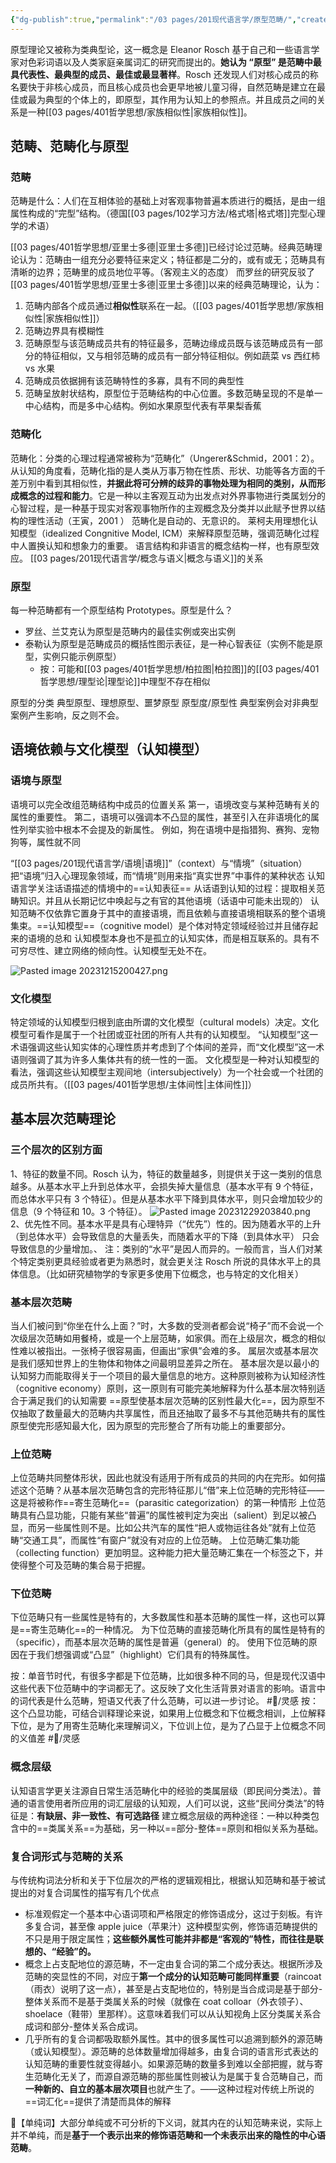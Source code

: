 ```yaml
---
{"dg-publish":true,"permalink":"/03 pages/201现代语言学/原型范畴/","created":"2024-11-30T20:49:02.827+08:00","updated":"2025-03-02T15:17:46.588+08:00"}
---
```


原型理论又被称为类典型论，这一概念是 Eleanor Rosch 基于自己和一些语言学家对色彩词语以及人类家庭亲属词汇的研究而提出的。**她认为 “原型” 是范畴中最具代表性、最典型的成员、最佳或最显著样**。Rosch 还发现人们对核心成员的称名要快于非核心成员，而且核心成员也会更早地被儿童习得，自然范畴是建立在最佳或最为典型的个体上的，即原型，其作用为认知上的参照点。并且成员之间的关系是一种[[03 pages/401哲学思想/家族相似性\|家族相似性]]。
## 范畴、范畴化与原型
### 范畴
范畴是什么：人们在互相体验的基础上对客观事物普遍本质进行的概括，是由一组属性构成的“完型”结构。（德国[[03 pages/102学习方法/格式塔\|格式塔]]完型心理学的术语）

[[03 pages/401哲学思想/亚里士多德\|亚里士多德]]已经讨论过范畴。经典范畴理论认为：范畴由一组充分必要特征来定义；特征都是二分的，或有或无；范畴具有清晰的边界；范畴里的成员地位平等。（客观主义的态度）
而罗丝的研究反驳了[[03 pages/401哲学思想/亚里士多德\|亚里士多德]]以来的经典范畴理论，认为：
1. 范畴内部各个成员通过**相似性**联系在一起。（[[03 pages/401哲学思想/家族相似性\|家族相似性]]）
2. 范畴边界具有模糊性
3. 范畴原型与该范畴成员共有的特征最多，范畴边缘成员既与该范畴成员有一部分的特征相似，又与相邻范畴的成员有一部分特征相似。例如蔬菜 vs 西红柿 vs 水果
4. 范畴成员依据拥有该范畴特性的多寡，具有不同的典型性
5. 范畴呈放射状结构，原型位于范畴结构的中心位置。多数范畴呈现的不是单一中心结构，而是多中心结构。例如水果原型代表有苹果梨香蕉

<style> .container {font-family: sans-serif; text-align: center;} .button-wrapper button {z-index: 1;height: 40px; width: 100px; margin: 10px;padding: 5px;} .excalidraw .App-menu_top .buttonList { display: flex;} .excalidraw-wrapper { height: 800px; margin: 50px; position: relative;} :root[dir="ltr"] .excalidraw .layer-ui__wrapper .zen-mode-transition.App-menu_bottom--transition-left {transform: none;} </style><script src="https://cdn.jsdelivr.net/npm/react@17/umd/react.production.min.js"></script><script src="https://cdn.jsdelivr.net/npm/react-dom@17/umd/react-dom.production.min.js"></script><script type="text/javascript" src="https://cdn.jsdelivr.net/npm/@excalidraw/excalidraw@0/dist/excalidraw.production.min.js"></script><div id="原型范畴_2023-12-15_1854.20.excalidraw.md1"></div><script>(function(){const InitialData={"type":"excalidraw","version":2,"source":"https://github.com/zsviczian/obsidian-excalidraw-plugin/releases/tag/1.9.27","elements":[{"type":"image","version":118,"versionNonce":1198872470,"isDeleted":false,"id":"XQFAE3liwl6O97h48Eoyr","fillStyle":"solid","strokeWidth":2,"strokeStyle":"solid","roughness":1,"opacity":100,"angle":0.025869643428919176,"x":-340.1658990810095,"y":-340.50057220458984,"strokeColor":"transparent","backgroundColor":"transparent","width":648.8128772635815,"height":460,"seed":514098199,"groupIds":[],"frameId":null,"roundness":null,"boundElements":[{"id":"DGg7Zjg5Xv9NNprNG9q5Z","type":"arrow"}],"updated":1702638567775,"link":null,"locked":false,"status":"pending","fileId":"ef08dd3a0f8e6bda9c3d41a4c4dd56893fc9fce2","scale":[1,1]},{"id":"fYCWzZXM","type":"text","x":-316.5924436088924,"y":-385.12933542756747,"width":632,"height":38.4,"angle":0,"strokeColor":"#1e1e1e","backgroundColor":"transparent","fillStyle":"solid","strokeWidth":2,"strokeStyle":"solid","roughness":1,"opacity":100,"groupIds":[],"frameId":null,"roundness":null,"seed":1153281162,"version":342,"versionNonce":418960726,"isDeleted":false,"boundElements":null,"updated":1702638329067,"link":null,"locked":false,"text":"特征：事物的客观标志，是事物固有的本质——通过共享特征，组合规则来构造范畴\n属性：事物在人脑的反应，是认知与事物互动的结果——通过相似性的属性网络来构造范畴","rawText":"特征：事物的客观标志，是事物固有的本质——通过共享特征，组合规则来构造范畴\n属性：事物在人脑的反应，是认知与事物互动的结果——通过相似性的属性网络来构造范畴","fontSize":16,"fontFamily":4,"textAlign":"left","verticalAlign":"top","baseline":34,"containerId":null,"originalText":"特征：事物的客观标志，是事物固有的本质——通过共享特征，组合规则来构造范畴\n属性：事物在人脑的反应，是认知与事物互动的结果——通过相似性的属性网络来构造范畴","lineHeight":1.2},{"id":"N2i9xVSg","type":"text","x":313.8260041537374,"y":-271.0288272303925,"width":428,"height":19.2,"angle":0,"strokeColor":"#1e1e1e","backgroundColor":"transparent","fillStyle":"solid","strokeWidth":2,"strokeStyle":"solid","roughness":1,"opacity":100,"groupIds":[],"frameId":null,"roundness":null,"seed":1627902486,"version":91,"versionNonce":799691530,"isDeleted":false,"boundElements":null,"updated":1702638329067,"link":null,"locked":false,"text":"范畴主要依靠人类的想象力，语义是一种基于体验的心理现象","rawText":"范畴主要依靠人类的想象力，语义是一种基于体验的心理现象","fontSize":16,"fontFamily":4,"textAlign":"left","verticalAlign":"top","baseline":15,"containerId":null,"originalText":"范畴主要依靠人类的想象力，语义是一种基于体验的心理现象","lineHeight":1.2},{"id":"tzEa-maWpL8OsfaO0h27u","type":"rectangle","x":-328.8061349334174,"y":-302.9725305648053,"width":626.6604339929214,"height":29.125163692536994,"angle":0,"strokeColor":"#e03131","backgroundColor":"transparent","fillStyle":"solid","strokeWidth":2,"strokeStyle":"solid","roughness":1,"opacity":100,"groupIds":[],"frameId":null,"roundness":{"type":3},"seed":370945046,"version":107,"versionNonce":891271830,"isDeleted":false,"boundElements":null,"updated":1702638329067,"link":null,"locked":false},{"id":"7Vdq1n4-OlS7y4GdYI7Ub","type":"rectangle","x":-0.9134533490666286,"y":-265.39168931745155,"width":299.70710927802475,"height":53.552692914560225,"angle":0,"strokeColor":"#e03131","backgroundColor":"transparent","fillStyle":"solid","strokeWidth":2,"strokeStyle":"solid","roughness":1,"opacity":100,"groupIds":[],"frameId":null,"roundness":{"type":3},"seed":1593372374,"version":61,"versionNonce":2042585546,"isDeleted":false,"boundElements":null,"updated":1702638329067,"link":null,"locked":false},{"id":"1K2l-HO9e5VVZ0L_8tlHo","type":"ellipse","x":577.8313083838572,"y":-194.92767060785246,"width":58.250327385074115,"height":51.673627400516864,"angle":0,"strokeColor":"#f08c00","backgroundColor":"transparent","fillStyle":"solid","strokeWidth":2,"strokeStyle":"solid","roughness":1,"opacity":100,"groupIds":[],"frameId":null,"roundness":{"type":2},"seed":1302496214,"version":52,"versionNonce":738206166,"isDeleted":false,"boundElements":null,"updated":1702638333838,"link":null,"locked":false},{"id":"Zq5CYEp_XXxLNhGCAPg0M","type":"ellipse","x":527.0972430549567,"y":-235.3271101262713,"width":161.59752355691853,"height":132.47247712275987,"angle":0,"strokeColor":"#f08c00","backgroundColor":"transparent","fillStyle":"solid","strokeWidth":2,"strokeStyle":"solid","roughness":1,"opacity":100,"groupIds":[],"frameId":null,"roundness":{"type":2},"seed":898603286,"version":100,"versionNonce":1921611542,"isDeleted":false,"boundElements":[{"id":"cin_t1cGsITGQ7bRvtM4y","type":"arrow"},{"type":"text","id":"081SvbHY"}],"updated":1702638333838,"link":null,"locked":false},{"id":"081SvbHY","type":"text","x":591.762652468391,"y":-178.526965011933,"width":32,"height":19.2,"angle":0,"strokeColor":"#f08c00","backgroundColor":"transparent","fillStyle":"solid","strokeWidth":2,"strokeStyle":"solid","roughness":1,"opacity":100,"groupIds":[],"frameId":null,"roundness":null,"seed":1638401622,"version":58,"versionNonce":1605772374,"isDeleted":false,"boundElements":null,"updated":1702638333838,"link":null,"locked":false,"text":"内涵","rawText":"内涵","fontSize":16,"fontFamily":4,"textAlign":"center","verticalAlign":"middle","baseline":15,"containerId":"Zq5CYEp_XXxLNhGCAPg0M","originalText":"内涵","lineHeight":1.2},{"id":"tAehFfE3","type":"text","x":646.4163202086022,"y":-201.50425333403126,"width":32,"height":19.2,"angle":0,"strokeColor":"#f08c00","backgroundColor":"transparent","fillStyle":"solid","strokeWidth":2,"strokeStyle":"solid","roughness":1,"opacity":100,"groupIds":[],"frameId":null,"roundness":null,"seed":1656802198,"version":74,"versionNonce":850233046,"isDeleted":false,"boundElements":null,"updated":1702638333838,"link":null,"locked":false,"text":"外延","rawText":"外延","fontSize":16,"fontFamily":4,"textAlign":"left","verticalAlign":"top","baseline":15,"containerId":null,"originalText":"外延","lineHeight":1.2},{"id":"cin_t1cGsITGQ7bRvtM4y","type":"arrow","x":719.6988199308879,"y":-168.62113450097513,"width":137.17002364949008,"height":0.9394741278324545,"angle":0,"strokeColor":"#f08c00","backgroundColor":"transparent","fillStyle":"solid","strokeWidth":2,"strokeStyle":"solid","roughness":1,"opacity":100,"groupIds":[],"frameId":null,"roundness":{"type":2},"seed":1729030358,"version":100,"versionNonce":729867338,"isDeleted":false,"boundElements":null,"updated":1702638334267,"link":null,"locked":false,"points":[[0,0],[137.17002364949008,-0.9394741278324545]],"lastCommittedPoint":null,"startBinding":{"elementId":"Zq5CYEp_XXxLNhGCAPg0M","focus":0.018651854517422788,"gap":31.005346664120225},"endBinding":null,"startArrowhead":null,"endArrowhead":"arrow"},{"id":"69VNzlJnNOn5zm5Yrpn4n","type":"ellipse","x":908.5426175538677,"y":-239.08518252516888,"width":161.59752355691853,"height":132.47247712275987,"angle":0,"strokeColor":"#f08c00","backgroundColor":"transparent","fillStyle":"solid","strokeWidth":2,"strokeStyle":"solid","roughness":1,"opacity":100,"groupIds":[],"frameId":null,"roundness":{"type":2},"seed":237461014,"version":125,"versionNonce":202262870,"isDeleted":false,"boundElements":[{"type":"text","id":"hNKmWKn0"}],"updated":1702638333838,"link":null,"locked":false},{"id":"hNKmWKn0","type":"text","x":973.208026967302,"y":-182.28503741083057,"width":32,"height":19.2,"angle":0,"strokeColor":"#f08c00","backgroundColor":"transparent","fillStyle":"solid","strokeWidth":2,"strokeStyle":"solid","roughness":1,"opacity":100,"groupIds":[],"frameId":null,"roundness":null,"seed":1023355734,"version":85,"versionNonce":224833174,"isDeleted":false,"boundElements":null,"updated":1702638333838,"link":null,"locked":false,"text":"内涵","rawText":"内涵","fontSize":16,"fontFamily":4,"textAlign":"center","verticalAlign":"middle","baseline":15,"containerId":"69VNzlJnNOn5zm5Yrpn4n","originalText":"内涵","lineHeight":1.2},{"id":"rkm_RPmqs8EN193iJzO_q","type":"ellipse","x":930.151695077799,"y":-222.76488533899845,"width":119.31931167040246,"height":105.84767381963917,"angle":0,"strokeColor":"#f08c00","backgroundColor":"transparent","fillStyle":"solid","strokeWidth":2,"strokeStyle":"solid","roughness":1,"opacity":100,"groupIds":[],"frameId":null,"roundness":{"type":2},"seed":1911246998,"version":186,"versionNonce":687893462,"isDeleted":false,"boundElements":null,"updated":1702638333838,"link":null,"locked":false},{"id":"OuwuctNa","type":"text","x":1055.1079687735746,"y":-224.05274635660572,"width":32,"height":19.2,"angle":0,"strokeColor":"#f08c00","backgroundColor":"transparent","fillStyle":"solid","strokeWidth":2,"strokeStyle":"solid","roughness":1,"opacity":100,"groupIds":[],"frameId":null,"roundness":null,"seed":413191638,"version":142,"versionNonce":1022394646,"isDeleted":false,"boundElements":null,"updated":1702638333838,"link":null,"locked":false,"text":"外延","rawText":"外延","fontSize":16,"fontFamily":4,"textAlign":"left","verticalAlign":"top","baseline":15,"containerId":null,"originalText":"外延","lineHeight":1.2},{"id":"RMmD3Gpm","type":"text","x":327.9188196214954,"y":-213.71806191693474,"width":204,"height":96,"angle":0,"strokeColor":"#f08c00","backgroundColor":"transparent","fillStyle":"solid","strokeWidth":2,"strokeStyle":"solid","roughness":1,"opacity":100,"groupIds":[],"frameId":null,"roundness":null,"seed":326803350,"version":219,"versionNonce":1600731594,"isDeleted":false,"boundElements":null,"updated":1702638393471,"link":null,"locked":false,"text":"经典范畴理论中\n从儿童到成人\n儿童从范畴的部分特征开始\n内涵小，外延大\n内涵逐渐扩大，外延逐渐减小","rawText":"经典范畴理论中\n从儿童到成人\n儿童从范畴的部分特征开始\n内涵小，外延大\n内涵逐渐扩大，外延逐渐减小","fontSize":16,"fontFamily":4,"textAlign":"left","verticalAlign":"top","baseline":91,"containerId":null,"originalText":"经典范畴理论中\n从儿童到成人\n儿童从范畴的部分特征开始\n内涵小，外延大\n内涵逐渐扩大，外延逐渐减小","lineHeight":1.2},{"id":"ymzPrU06KXvs6vRjzEtcY","type":"ellipse","x":590.0450583375713,"y":-52.12050904542161,"width":58.250327385074115,"height":51.673627400516864,"angle":0,"strokeColor":"#f08c00","backgroundColor":"transparent","fillStyle":"solid","strokeWidth":2,"strokeStyle":"solid","roughness":1,"opacity":100,"groupIds":[],"frameId":null,"roundness":{"type":2},"seed":1531713866,"version":186,"versionNonce":649244170,"isDeleted":false,"boundElements":null,"updated":1702638500593,"link":null,"locked":false},{"id":"OeGkcB--hPbjdn5QpiB5B","type":"ellipse","x":571.254754972273,"y":-61.554002672029355,"width":96.77064276026017,"height":70.50236065355762,"angle":0,"strokeColor":"#f08c00","backgroundColor":"transparent","fillStyle":"solid","strokeWidth":2,"strokeStyle":"solid","roughness":1,"opacity":100,"groupIds":[],"frameId":null,"roundness":{"type":2},"seed":841046806,"version":355,"versionNonce":1157913802,"isDeleted":false,"boundElements":[{"type":"text","id":"Yzj14bhB"}],"updated":1702638500593,"link":null,"locked":false},{"id":"Yzj14bhB","type":"text","x":603.4264874946226,"y":-35.82917099914566,"width":32,"height":19.2,"angle":0,"strokeColor":"#f08c00","backgroundColor":"transparent","fillStyle":"solid","strokeWidth":2,"strokeStyle":"solid","roughness":1,"opacity":100,"groupIds":[],"frameId":null,"roundness":null,"seed":716277846,"version":454,"versionNonce":1924281226,"isDeleted":false,"boundElements":null,"updated":1702638500593,"link":null,"locked":false,"text":"原型","rawText":"原型","fontSize":16,"fontFamily":4,"textAlign":"center","verticalAlign":"middle","baseline":15,"containerId":"OeGkcB--hPbjdn5QpiB5B","originalText":"原型","lineHeight":1.2},{"id":"tBBiIXzr","type":"text","x":658.6300701623163,"y":-58.69709177160041,"width":32,"height":19.2,"angle":0,"strokeColor":"#f08c00","backgroundColor":"transparent","fillStyle":"solid","strokeWidth":2,"strokeStyle":"solid","roughness":1,"opacity":100,"groupIds":[],"frameId":null,"roundness":null,"seed":1372479498,"version":208,"versionNonce":1106719306,"isDeleted":false,"boundElements":null,"updated":1702638500593,"link":null,"locked":false,"text":"外延","rawText":"外延","fontSize":16,"fontFamily":4,"textAlign":"left","verticalAlign":"top","baseline":15,"containerId":null,"originalText":"外延","lineHeight":1.2},{"id":"CO3zmaf523IY4VcXKZkpf","type":"arrow","x":750.6995840667415,"y":-24.452630548998805,"width":118.38300946735058,"height":2.300816517377932,"angle":0,"strokeColor":"#f08c00","backgroundColor":"transparent","fillStyle":"solid","strokeWidth":2,"strokeStyle":"solid","roughness":1,"opacity":100,"groupIds":[],"frameId":null,"roundness":{"type":2},"seed":662501142,"version":318,"versionNonce":1169053962,"isDeleted":false,"boundElements":null,"updated":1702638500593,"link":null,"locked":false,"points":[[0,0],[118.38300946735058,-2.300816517377932]],"lastCommittedPoint":null,"startBinding":null,"endBinding":null,"startArrowhead":null,"endArrowhead":"arrow"},{"id":"KNDsR4zD0c4NPuNChklhl","type":"ellipse","x":920.7563675075818,"y":-96.27802096273803,"width":161.59752355691853,"height":132.47247712275987,"angle":0,"strokeColor":"#f08c00","backgroundColor":"transparent","fillStyle":"solid","strokeWidth":2,"strokeStyle":"solid","roughness":1,"opacity":100,"groupIds":[],"frameId":null,"roundness":{"type":2},"seed":1898518678,"version":257,"versionNonce":2102568906,"isDeleted":false,"boundElements":[{"type":"text","id":"tVgd2BpK"}],"updated":1702638500593,"link":null,"locked":false},{"id":"tVgd2BpK","type":"text","x":985.4217769210161,"y":-39.477875848399734,"width":32,"height":19.2,"angle":0,"strokeColor":"#f08c00","backgroundColor":"transparent","fillStyle":"solid","strokeWidth":2,"strokeStyle":"solid","roughness":1,"opacity":100,"groupIds":[],"frameId":null,"roundness":null,"seed":879275862,"version":224,"versionNonce":1090461322,"isDeleted":false,"boundElements":null,"updated":1702638500593,"link":null,"locked":false,"text":"原型","rawText":"原型","fontSize":16,"fontFamily":4,"textAlign":"center","verticalAlign":"middle","baseline":15,"containerId":"KNDsR4zD0c4NPuNChklhl","originalText":"原型","lineHeight":1.2},{"id":"CjyiK_EFUu-vGduUlBdTr","type":"ellipse","x":971.4906673532395,"y":-54.59069111211738,"width":58.250444643452475,"height":51.35553609184109,"angle":0,"strokeColor":"#f08c00","backgroundColor":"transparent","fillStyle":"solid","strokeWidth":2,"strokeStyle":"solid","roughness":1,"opacity":100,"groupIds":[],"frameId":null,"roundness":{"type":2},"seed":2043340810,"version":409,"versionNonce":762232138,"isDeleted":false,"boundElements":null,"updated":1702638500593,"link":null,"locked":false},{"id":"JLv255VX","type":"text","x":1032.5594171218113,"y":-69.97136759748219,"width":32,"height":19.2,"angle":0,"strokeColor":"#f08c00","backgroundColor":"transparent","fillStyle":"solid","strokeWidth":2,"strokeStyle":"solid","roughness":1,"opacity":100,"groupIds":[],"frameId":null,"roundness":null,"seed":1795103242,"version":211,"versionNonce":1485864778,"isDeleted":false,"boundElements":null,"updated":1702638504526,"link":null,"locked":false,"text":"外延","rawText":"外延","fontSize":16,"fontFamily":4,"textAlign":"left","verticalAlign":"top","baseline":15,"containerId":null,"originalText":"外延","lineHeight":1.2},{"id":"HoKAYGCf","type":"text","x":350.4671367565018,"y":-63.39475555670896,"width":176,"height":76.8,"angle":0,"strokeColor":"#f08c00","backgroundColor":"transparent","fillStyle":"solid","strokeWidth":2,"strokeStyle":"solid","roughness":1,"opacity":100,"groupIds":[],"frameId":null,"roundness":null,"seed":1626219210,"version":256,"versionNonce":268207114,"isDeleted":false,"boundElements":null,"updated":1702638500593,"link":null,"locked":false,"text":"原型范畴理论中\n儿童先掌握范畴的原型\n然后根据家族象似性原理\n把范畴扩大到其他成员","rawText":"原型范畴理论中\n儿童先掌握范畴的原型\n然后根据家族象似性原理\n把范畴扩大到其他成员","fontSize":16,"fontFamily":4,"textAlign":"left","verticalAlign":"top","baseline":72,"containerId":null,"originalText":"原型范畴理论中\n儿童先掌握范畴的原型\n然后根据家族象似性原理\n把范畴扩大到其他成员","lineHeight":1.2},{"id":"D2AtQ5njd9r7vU9LNrekH","type":"rectangle","x":-252.7050369400666,"y":-206.20188780454504,"width":66.70594631070159,"height":31.943674019818275,"angle":0,"strokeColor":"#f08c00","backgroundColor":"transparent","fillStyle":"solid","strokeWidth":2,"strokeStyle":"solid","roughness":1,"opacity":100,"groupIds":[],"frameId":null,"roundness":{"type":3},"seed":2131979530,"version":16,"versionNonce":1185956950,"isDeleted":false,"boundElements":null,"updated":1702638329067,"link":null,"locked":false},{"id":"zRdDSjIbusLigmNPNzC4q","type":"rectangle","x":72.36913431700299,"y":-202.4437860910529,"width":67.64547906772327,"height":28.18563093551535,"angle":0,"strokeColor":"#f08c00","backgroundColor":"transparent","fillStyle":"solid","strokeWidth":2,"strokeStyle":"solid","roughness":1,"opacity":100,"groupIds":[],"frameId":null,"roundness":{"type":3},"seed":720630346,"version":55,"versionNonce":1856328714,"isDeleted":false,"boundElements":null,"updated":1702638329067,"link":null,"locked":false},{"id":"uh94gM7B","type":"text","x":129.67998757424436,"y":-169.56057931421287,"width":188,"height":19.2,"angle":0,"strokeColor":"#1971c2","backgroundColor":"transparent","fillStyle":"solid","strokeWidth":2,"strokeStyle":"solid","roughness":1,"opacity":100,"groupIds":[],"frameId":null,"roundness":null,"seed":1880183190,"version":97,"versionNonce":1427341066,"isDeleted":false,"boundElements":null,"updated":1702638391323,"link":null,"locked":false,"text":"渐变性，容纳了连续体想象","rawText":"渐变性，容纳了连续体想象","fontSize":16,"fontFamily":4,"textAlign":"left","verticalAlign":"top","baseline":15,"containerId":null,"originalText":"渐变性，容纳了连续体想象","lineHeight":1.2},{"id":"2AZCkLis","type":"text","x":326.0396954782624,"y":53.105869898844844,"width":536,"height":38.4,"angle":0,"strokeColor":"#1971c2","backgroundColor":"transparent","fillStyle":"solid","strokeWidth":2,"strokeStyle":"solid","roughness":1,"opacity":100,"groupIds":[],"frameId":null,"roundness":null,"seed":2045025354,"version":239,"versionNonce":567511510,"isDeleted":false,"boundElements":[{"id":"iDRxSJdVmIufHSHC8Al6n","type":"arrow"}],"updated":1702638520371,"link":null,"locked":false,"text":"经典范畴理论的概念意义存在于个人大脑之外，存在于社会团体的集体大脑。\n但是个人使用时，意义就会改变。——模糊语言学","rawText":"经典范畴理论的概念意义存在于个人大脑之外，存在于社会团体的集体大脑。\n但是个人使用时，意义就会改变。——模糊语言学","fontSize":16,"fontFamily":4,"textAlign":"left","verticalAlign":"top","baseline":34,"containerId":null,"originalText":"经典范畴理论的概念意义存在于个人大脑之外，存在于社会团体的集体大脑。\n但是个人使用时，意义就会改变。——模糊语言学","lineHeight":1.2},{"id":"iDRxSJdVmIufHSHC8Al6n","type":"arrow","x":279.06387843582706,"y":-119.76598811314443,"width":46.06113134065191,"height":168.26416398266514,"angle":0,"strokeColor":"#1971c2","backgroundColor":"transparent","fillStyle":"solid","strokeWidth":2,"strokeStyle":"solid","roughness":1,"opacity":100,"groupIds":[],"frameId":null,"roundness":{"type":2},"seed":1304212682,"version":52,"versionNonce":699391766,"isDeleted":false,"boundElements":null,"updated":1702638520371,"link":null,"locked":false,"points":[[0,0],[46.06113134065191,168.26416398266514]],"lastCommittedPoint":null,"startBinding":null,"endBinding":{"elementId":"2AZCkLis","focus":-0.9602630010160043,"gap":4.697605155918957},"startArrowhead":null,"endArrowhead":"arrow"},{"id":"DGg7Zjg5Xv9NNprNG9q5Z","type":"arrow","x":251.81772162814423,"y":-81.2455554795797,"width":66.70594631070162,"height":228.3035284968093,"angle":0,"strokeColor":"#1971c2","backgroundColor":"transparent","fillStyle":"solid","strokeWidth":2,"strokeStyle":"solid","roughness":1,"opacity":100,"groupIds":[],"frameId":null,"roundness":{"type":2},"seed":336040342,"version":58,"versionNonce":1613294102,"isDeleted":false,"boundElements":null,"updated":1702638567990,"link":null,"locked":false,"points":[[0,0],[66.70594631070162,228.3035284968093]],"lastCommittedPoint":null,"startBinding":null,"endBinding":{"elementId":"XQFAE3liwl6O97h48Eoyr","focus":0.655812873816339,"gap":18.825545191009297},"startArrowhead":null,"endArrowhead":"arrow"},{"id":"UcaG5SZ2","type":"text","x":337.3139713041444,"y":135.78375582053712,"width":396,"height":57.599999999999994,"angle":0,"strokeColor":"#1971c2","backgroundColor":"transparent","fillStyle":"solid","strokeWidth":2,"strokeStyle":"solid","roughness":1,"opacity":100,"groupIds":[],"frameId":null,"roundness":null,"seed":608375050,"version":200,"versionNonce":921416010,"isDeleted":false,"boundElements":null,"updated":1702638684648,"link":null,"locked":false,"text":"1、横向考察：范畴成员的典型性不同。\n2、纵向考察：不同的范畴层次地位不同。\n基本层次理论：上位范畴——基本层次范畴——下位范畴","rawText":"1、横向考察：范畴成员的典型性不同。\n2、纵向考察：不同的范畴层次地位不同。\n基本层次理论：上位范畴——基本层次范畴——下位范畴","fontSize":16,"fontFamily":4,"textAlign":"left","verticalAlign":"top","baseline":53,"containerId":null,"originalText":"1、横向考察：范畴成员的典型性不同。\n2、纵向考察：不同的范畴层次地位不同。\n基本层次理论：上位范畴——基本层次范畴——下位范畴","lineHeight":1.2},{"id":"MZvH4sWJv0yM9_EIiUNPt","type":"rectangle","x":75.9052867436871,"y":-137.93131488896438,"width":42.38327026367182,"height":25.266977945963504,"angle":0,"strokeColor":"#1971c2","backgroundColor":"transparent","fillStyle":"solid","strokeWidth":2,"strokeStyle":"solid","roughness":1,"opacity":100,"groupIds":[],"frameId":null,"roundness":{"type":3},"seed":1873804682,"version":29,"versionNonce":2008803978,"isDeleted":false,"boundElements":null,"updated":1702638767683,"link":null,"locked":false},{"id":"kIiHaj9iypudUYMT6u86X","type":"rectangle","x":21.296013468947535,"y":-102.883605741829,"width":95.36244710286451,"height":21.19166056315106,"angle":0,"strokeColor":"#1971c2","backgroundColor":"transparent","fillStyle":"solid","strokeWidth":2,"strokeStyle":"solid","roughness":1,"opacity":100,"groupIds":[],"frameId":null,"roundness":{"type":3},"seed":179439946,"version":25,"versionNonce":112184138,"isDeleted":false,"boundElements":null,"updated":1702638771683,"link":null,"locked":false},{"id":"jc5WcZye","type":"text","x":332.61642477741435,"y":-289.8192185394747,"width":10,"height":25,"angle":0,"strokeColor":"#1e1e1e","backgroundColor":"transparent","fillStyle":"solid","strokeWidth":2,"strokeStyle":"solid","roughness":1,"opacity":100,"groupIds":[],"frameId":null,"roundness":null,"seed":907242378,"version":12,"versionNonce":1785359434,"isDeleted":true,"boundElements":null,"updated":1702638329067,"link":null,"locked":false,"text":"","rawText":"","fontSize":20,"fontFamily":1,"textAlign":"left","verticalAlign":"top","baseline":17,"containerId":null,"originalText":"","lineHeight":1.25}],"appState":{"theme":"light","viewBackgroundColor":"#ffffff","currentItemStrokeColor":"#1971c2","currentItemBackgroundColor":"transparent","currentItemFillStyle":"solid","currentItemStrokeWidth":2,"currentItemStrokeStyle":"solid","currentItemRoughness":1,"currentItemOpacity":100,"currentItemFontFamily":4,"currentItemFontSize":16,"currentItemTextAlign":"left","currentItemStartArrowhead":null,"currentItemEndArrowhead":"arrow","scrollX":411.48982517476225,"scrollY":484.16764555709585,"zoom":{"value":1.2000000000000002},"currentItemRoundness":"round","gridSize":null,"gridColor":{"Bold":"#C9C9C9FF","Regular":"#EDEDEDFF"},"currentStrokeOptions":null,"previousGridSize":null,"frameRendering":{"enabled":true,"clip":true,"name":true,"outline":true}},"files":{}};InitialData.scrollToContent=true;App=()=>{const e=React.useRef(null),t=React.useRef(null),[n,i]=React.useState({width:void 0,height:void 0});return React.useEffect(()=>{i({width:t.current.getBoundingClientRect().width,height:t.current.getBoundingClientRect().height});const e=()=>{i({width:t.current.getBoundingClientRect().width,height:t.current.getBoundingClientRect().height})};return window.addEventListener("resize",e),()=>window.removeEventListener("resize",e)},[t]),React.createElement(React.Fragment,null,React.createElement("div",{className:"excalidraw-wrapper",ref:t},React.createElement(ExcalidrawLib.Excalidraw,{ref:e,width:n.width,height:n.height,initialData:InitialData,viewModeEnabled:!0,zenModeEnabled:!0,gridModeEnabled:!1})))},excalidrawWrapper=document.getElementById("原型范畴_2023-12-15_1854.20.excalidraw.md1");ReactDOM.render(React.createElement(App),excalidrawWrapper);})();</script>

### 范畴化
范畴化：分类的心理过程通常被称为“范畴化”（Ungerer&Schmid，2001：2）。从认知的角度看，范畴化指的是人类从万事万物在性质、形状、功能等各方面的千差万别中看到其相似性，**并据此将可分辨的歧异的事物处理为相同的类别，从而形成概念的过程和能力**。它是一种以主客观互动为出发点对外界事物进行类属划分的心智过程，是一种基于现实对客观事物所作的主观概念及分类并以此赋予世界以结构的理性活动（王寅，2001 ）
范畴化是自动的、无意识的。
莱柯夫用理想化认知模型（idealized Congnitive Model, ICM）来解释原型范畴，强调范畴化过程中人置换认知和想象力的重要。
语言结构和非语言的概念结构一样，也有原型效应。
[[03 pages/201现代语言学/概念与语义\|概念与语义]]的关系

### 原型
每一种范畴都有一个原型结构 Prototypes。原型是什么？
- 罗丝、兰艾克认为原型是范畴内的最佳实例或突出实例
- 泰勒认为原型是范畴成员的概括性图示表征，是一种心智表征（实例不能是原型，实例只能示例原型）
	- 按：可能和[[03 pages/401哲学思想/柏拉图\|柏拉图]]的[[03 pages/401哲学思想/理型论\|理型论]]中理型不存在相似


原型的分类
典型原型、理想原型、噩梦原型
原型度/原型性
典型案例会对非典型案例产生影响，反之则不会。

## 语境依赖与文化模型（认知模型）
### 语境与原型
语境可以完全改组范畴结构中成员的位置关系
第一，语境改变与某种范畴有关的属性的重要性。
第二，语境可以强调本不凸显的属性，甚至引入在非语境化的属性列举实验中根本不会提及的新属性。
例如，狗在语境中是指猎狗、赛狗、宠物狗等，属性就不同

“[[03 pages/201现代语言学/语境\|语境]]”（context）与“情境”（situation）
把“语境”归入心理现象领域，而“情境”则用来指“真实世界”中事件的某种状态
认知语言学关注话语描述的情境中的==认知表征==
从话语到认知的过程：提取相关范畴知识。并且从长期记忆中唤起与之有官的其他语境（话语中可能未出现的）
认知范畴不仅依靠它置身于其中的直接语境，而且依赖与直接语境相联系的整个语境集束。==认知模型==（cognitive model）是个体对特定领域经验过并且储存起来的语境的总和
认知模型本身也不是孤立的认知实体，而是相互联系的。具有不可穷尽性、建立网络的倾向性。认知模型无处不在。

![Pasted image 20231215200427.png](/img/user/09%20settings/Z%20attachment/Pasted%20image%2020231215200427.png)

### 文化模型
特定领域的认知模型归根到底由所谓的文化模型（cultural models）决定。文化模型可看作是属于一个社团或亚社团的所有人共有的认知模型。
“认知模型”这一术语强调这些认知实体的心理性质并考虑到了个体间的差异，而“文化模型”这一术语则强调了其为许多人集体共有的统一性的一面。
文化模型是一种对认知模型的看法，强调这些认知模型主观间地（intersubjectively）为一个社会或一个社团的成员所共有。（[[03 pages/401哲学思想/主体间性\|主体间性]]）

## 基本层次范畴理论
### 三个层次的区别方面
1、特征的数量不同。Rosch 认为，特征的数量越多，则提供关于这一类别的信息越多。从基本水平上升到总体水平，会损失掉大量信息（基本水平有 9 个特征，而总体水平只有 3 个特征）。但是从基本水平下降到具体水平，则只会增加较少的信息（9 个特征和 10。3 个特征）。
![Pasted image 20231229203840.png](/img/user/09%20settings/Z%20attachment/Pasted%20image%2020231229203840.png)
2、优先性不同。基本水平是具有心理特异（“优先”）性的。因为随着水平的上升（到总体水平）会导致信息的大量丢失，而随着水平的下降（到具体水平） 只会导致信息的少量增加。、
注：类别的“水平”是因人而异的。一般而言，当人们对某个特定类别更具经验或者更为熟悉时，就会更关注 Rosch 所说的具体水平上的具体信息。（比如研究植物学的专家更多使用下位概念，也与特定的文化相关）
### 基本层次范畴
当人们被问到“你坐在什么上面？”时，大多数的受测者都会说“椅子”而不会说一个次级层次范畴如用餐椅，或是一个上层范畴，如家俱。而在上级层次，概念的相似性难以被指出。一张椅子很容易画，但画出“家俱”会难的多。
属层次或基本层次是我们感知世界上的生物体和物体之间最明显差异之所在。
基本层次是以最小的认知努力而能取得关于一个项目的最大量信息的地方。这种原则被称为认知经济性（cognitive economy）原则，这一原则有可能完美地解释为什么基本层次特别适合于满足我们的认知需要
==原型使基本层次范畴的区别性最大化==，因为原型不仅抽取了数量最大的范畴内共享属性，而且还抽取了最多不与其他范畴共有的属性
原型使完形感知最大化，因为原型的完形整合了所有功能上的重要部分。
### 上位范畴
上位范畴共同整体形状，因此也就没有适用于所有成员的共同的内在完形。如何描述这个范畴？从基本层次范畴包含的完形特征那儿“借”来上位范畴的完形特征——这是将被称作==寄生范畴化==（parasitic categorization）的第一种情形
上位范畴具有凸显功能，只能有某些“普遍”的属性被判定为突出（salient）到足以被凸显，而另一些属性则不是。比如公共汽车的属性“把人或物运往各处”就有上位范畴“交通工具”，而属性“有窗户”就没有对应的上位范畴。
上位范畴汇集功能（collecting function）更加明显。这种能力把大量范畴汇集在一个标签之下，并使得整个可及范畴的集合易于把握。
### 下位范畴
下位范畴只有一些属性是特有的，大多数属性和基本范畴的属性一样，这也可以算是==寄生范畴化==的一种情况。
为下位范畴的直接范畴化所具有的属性是特有的（specific），而基本层次范畴的属性是普遍（general）的。
使用下位范畴的原因在于我们想强调或“凸显”（highlight）它们具有的特殊属性。

按：单音节时代，有很多字都是下位范畴，比如很多种不同的马，但是现代汉语中这些代表下位范畴中的字词都无了。这反映了文化生活背景对语言的影响。语言中的词代表是什么范畴，短语又代表了什么范畴，可以进一步讨论。 #🔖/灵感 
按：这个凸显功能，可结合训释理论来说，如果用上位概念和下位概念相训，上位解释下位，是为了用寄生范畴化来理解词义，下位训上位，是为了凸显于上位概念不同的义值差 #🔖/灵感 

### 概念层级
认知语言学更关注源自日常生活范畴化中的经验的类属层级（即民间分类法）。普通的语言使用者所应用的词汇层级的认知观，人们可以说，这些“民间分类法”的特征是：**有缺层、非一致性、有可选路径**
建立概念层级的两种途径：一种以种类包含中的==类属关系==为基础，另一种以==部分-整体==原则和相似关系为基础。

### 复合词形式与范畴的关系
与传统构词法分析和关于下位层次的严格的逻辑观相比，根据认知范畴和基于被试提出的对复合词属性的描写有几个优点
- 标准观假定一个基本中心语词项和严格限定的修饰语成分，这过于刻板。有许多复合词，甚至像 apple juice（苹果汁）这种模型实例，修饰语范畴提供的不只是用于限定属性；**这些额外属性可能并非都是“客观的”特性，而往往是联想的、“经验”的。**
- 概念上占支配地位的源范畴，不一定由复合词的第二个成分表达。根据所涉及范畴的突显性的不同，对应于**第一个成分的认知范畴可能同样重要**（raincoat（雨衣）说明了这一点），甚至是占支配地位的，特别是当合成词是基于部分-整体关系而不是基于类属关系的时候（就像在 coat colloar（外衣领子）、shoelace（鞋带）里那样）。这意味着我们可以从认知视角上区分类属关系合成词和部分-整体关系合成词。
- 几乎所有的复合词都吸取额外属性。其中的很多属性可以追溯到额外的源范畴（或认知模型）。源范畴的总体数量增加得越多，由复合词的语言形式表达的认知范畴的重要性就变得越小。如果源范畴的数量多到难以全部把握，就与寄生范畴化无关了，而源自源范畴的那些属性则被认为是属于复合范畴自己，而**一种新的、自立的基本层次项目**也就产生了。——这种过程对传统上所说的==词汇化==提供了清楚而具体的解释

🔸【单纯词】大部分单纯或不可分析的下义词，就其内在的认知范畴来说，实际上并不单纯，而是**基于一个表示出来的修饰语范畴和一个未表示出来的隐性的中心语范畴**。


